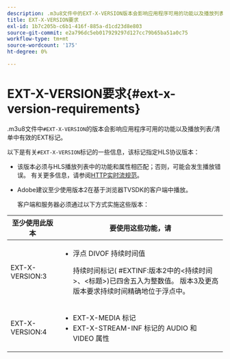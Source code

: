 ```yaml
---
description: .m3u8文件中的EXT-X-VERSION版本会影响应用程序可用的功能以及播放列表/清单中有效的EXT标记。
title: EXT-X-VERSION要求
exl-id: 1b7c205b-c6b1-416f-885a-d1cd23d8e803
source-git-commit: e2a796dc5eb017929297d127cc79b65ba51a0c75
workflow-type: tm+mt
source-wordcount: '175'
ht-degree: 0%

---
```


# EXT-X-VERSION要求{#ext-x-version-requirements}

.m3u8文件中`#EXT-X-VERSION`的版本会影响应用程序可用的功能以及播放列表/清单中有效的EXT标记。

<!--<a id="section_8850183988124049A001758F117AD3A6"></a>-->

以下是有关`#EXT-X-VERSION`标记的一些信息，该标记指定HLS协议版本：

* 该版本必须与HLS播放列表中的功能和属性相匹配；否则，可能会发生播放错误。 有关更多信息，请参阅[HTTP实时流规范](https://datatracker.ietf.org/doc/draft-pantos-http-live-streaming/?include_text=1)。
* Adobe建议至少使用版本2在基于浏览器TVSDK的客户端中播放。

   客户端和服务器必须通过以下方式实施这些版本：

<table frame="all" colsep="1" rowsep="1" id="table_62EB98EDD9DE49EC84CB1C7D59BC40E6"> 
 <thead> 
  <tr rowsep="1"> 
   <th colname="1" class="entry"> 至少使用此版本 </th> 
   <th colname="2" class="entry"> 要使用这些功能，请 </th> 
  </tr> 
 </thead>
 <tbody> 
  <tr rowsep="1"> 
   <td colname="1"> <span class="codeph"> EXT-X-VERSION:3  </span> </td> 
   <td colname="2"> 
    <ul id="ul_C9500D3F934848639C204BF248F139FF"> 
     <li id="li_535A7E3FABCB46FE872A7EA5DE2A1784">浮点<span class="codeph"> DIVOF </span>持续时间值 <p>持续时间标记(<span class="codeph"> #EXTINF:版本2中的</span>&lt;持续时间&gt;、&lt;标题&gt;)已四舍五入为整数值。 版本3及更高版本要求持续时间精确地位于浮点中。 </p> </li> 
    </ul> </td> 
  </tr> 
  <tr rowsep="0"> 
   <td colname="1"> <span class="codeph"> EXT-X-VERSION:4  </span> </td> 
   <td colname="2"> 
    <ul id="ul_3355A6CBBE2141DDB92660BB4B604D70"> 
     <li id="li_A7783AFF99854EFBBAECD2967E4CBF2B"><span class="codeph"> EXT-X-MEDIA </span>标记 </li> 
     <li id="li_15AE652F33C1454AA90DDC65E7D6C2FD"><span class="codeph"> EXT-X-STREAM-INF </span>标记的<span class="codeph"> AUDIO </span>和<span class="codeph"> VIDEO </span>属性 </li> 
    </ul> </td> 
  </tr> 
 </tbody> 
</table>
